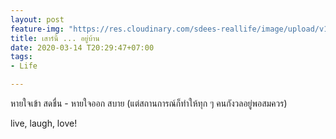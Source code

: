 ```yaml
---
layout: post
feature-img: "https://res.cloudinary.com/sdees-reallife/image/upload/v1555658919/sample_feature_img.png"
title: เสาร์นี้ ... อยู่บ้าน
date: 2020-03-14 T20:29:47+07:00
tags:
- Life

---
```

หายใจเข้า สดชื่น - หายใจออก สบาย (แต่สถานการณ์ก็ทำให้ทุก ๆ คนกังวลอยู่พอสมควร)

<i class="fa fa-child" style="color:plum"></i>

live, laugh, love!
